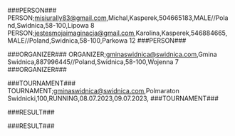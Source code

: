 ###PERSON###
PERSON;misiurally83@gmail.com,Michal,Kasperek,504665183,MALE//Poland,Swidnica,58-100,Lipowa 8
PERSON;jestesmojaimaginacja@gmail.com,Karolina,Kasperek,546884665,MALE//Poland,Swidnica,58-100,Parkowa 12
###PERSON###

###ORGANIZER###
ORGANIZER;gminaswidnica@swidnica.com,Gmina Swidnica,887996445//Poland,Swidnica,58-100,Wojenna 7
###ORGANIZER###

###TOURNAMENT###
TOURNAMENT;gminaswidnica@swidnica.com,Polmaraton Swidnicki,100,RUNNING,08.07.2023,09.07.2023,
###TOURNAMENT###


###RESULT###

###RESULT###
